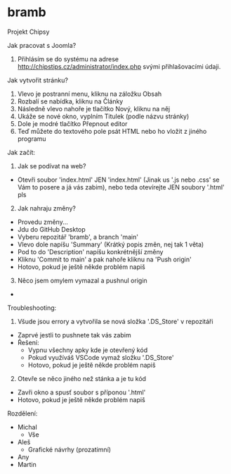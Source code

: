 # bramb
Projekt Chipsy

Jak pracovat s Joomla?
1. Přihlásím se do systému na adrese http://chipstips.cz/administrator/index.php svými přihlašovacími údaji.

Jak vytvořit stránku?
1. Vlevo je postranní menu, kliknu na záložku Obsah
2. Rozbalí se nabídka, kliknu na Články
3. Následně vlevo nahoře je tlačítko Nový, kliknu na něj
4. Ukáže se nové okno, vyplním Titulek (podle názvu stránky)
5. Dole je modré tlačítko Přepnout editor
6. Teď můžete do textového pole psát HTML nebo ho vložit z jiného programu

































































Jak začít:
1. Jak se podívat na web?
  - Otevři soubor 'index.html' JEN 'index.html' (Jinak us '.js nebo .css' se Vám to posere a já vás zabim), nebo teda otevírejte JEN soubory '.html' pls

2. Jak nahraju změny?
  - Provedu změny...
  - Jdu do GitHub Desktop
  - Vyberu repozitář 'bramb', a branch 'main'
  - Vlevo dole napíšu 'Summary' (Krátký popis změn, nej tak 1 věta)
  - Pod to do 'Description' napíšu konkrétnější změny
  - Kliknu 'Commit to main' a pak nahoře kliknu na 'Push origin'
  - Hotovo, pokud je ještě někde problém napiš

3. Něco jsem omylem vymazal a pushnul origin
  - 

Troubleshooting:
1. Všude jsou errory a vytvořila se nová složka '.DS_Store' v repozitáři
  - Zaprvé jestli to pushnete tak vás zabim
  - Řešení:
    - Vypnu všechny apky kde je otevřený kód
    - Pokud využíváš VSCode vymaž složku '.DS_Store'
    - Hotovo, pokud je ještě někde problém napiš

2. Otevře se něco jiného než stánka a je tu kód
  - Zavři okno a spusť soubor s příponou '.html'
  - Hotovo, pokud je ještě někde problém napiš


Rozdělení:
  - Michal
    - Vše
  - Aleš
    - Grafické návrhy (prozatimní)
  - Any
  - Martin
